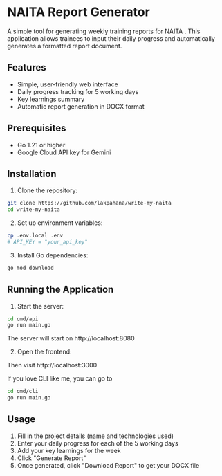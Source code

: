 # NAITA Report Generator

A simple tool for generating weekly training reports for NAITA . This application allows trainees to input their daily progress and automatically generates a formatted report document.

## Features

- Simple, user-friendly web interface
- Daily progress tracking for 5 working days
- Key learnings summary
- Automatic report generation in DOCX format

## Prerequisites

- Go 1.21 or higher
- Google Cloud API key for Gemini

## Installation

1. Clone the repository:
```bash
git clone https://github.com/lakpahana/write-my-naita
cd write-my-naita
```

2. Set up environment variables:
```bash
cp .env.local .env
# API_KEY = "your_api_key"
```

3. Install Go dependencies:
```bash
go mod download
```

## Running the Application

1. Start the server:
```bash
cd cmd/api	
go run main.go
```
The server will start on http://localhost:8080

2. Open the frontend:

Then visit http://localhost:3000

If you love CLI like me, you can go to 
```bash
cd cmd/cli
go run main.go
```

## Usage

1. Fill in the project details (name and technologies used)
2. Enter your daily progress for each of the 5 working days
3. Add your key learnings for the week
4. Click "Generate Report"
5. Once generated, click "Download Report" to get your DOCX file
